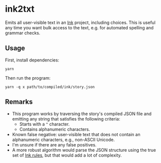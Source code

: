 # ink2txt

Emits all user-visible text in an [Ink](https://www.inklestudios.com/ink/) project, including choices. This is useful any time you want bulk access to the text, e.g. for automated spelling and grammar checks.

## Usage

First, install dependencies:

```
yarn
```

Then run the program:

```
yarn -q x path/to/compiled/ink/story.json
```

## Remarks

- This program works by traversing the story's compiled JSON file and emitting any string that satisfies the following criteria:
    - Starts with a `^` character.
    - Contains alphanumeric characters.
- Known false negative: user-visible text that does not contain an alphanumeric characters, e.g., non-ASCII Unicode.
- I'm unsure if there are any false positives.
- A more robust algorithm would parse the JSON structure using the true set of [Ink rules](https://github.com/inkle/ink/blob/master/Documentation/ink_JSON_runtime_format.md), but that would add a lot of complexity.
